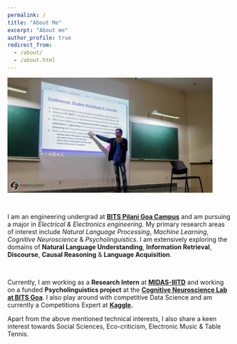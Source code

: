 ```yaml
---
permalink: /
title: "About Me"
excerpt: "About me"
author_profile: true
redirect_from: 
  - /about/
  - /about.html
---
```


<img align="center" src="../images/tip_close.jpg" alt="cover" style="zoom:45%;" />

&nbsp;

I am an engineering undergrad at **[BITS Pilani Goa Campus](https://www.bits-pilani.ac.in/Goa/)** and am pursuing a major in *Electrical & Electronics engineering*. My primary research areas of interest include *Natural Language Processing*, *Machine Learning*, *Cognitive Neuroscience* & *Psycholinguistics*. I am extensively exploring the domains of **Natural Language Understanding**, **Information Retrieval**, **Discourse**, **Causal Reasoning** & **Language Acquisition**.

&nbsp;

Currently, I am working as a **Research Intern** at **[MIDAS-IIITD](http://midas.iiitd.edu.in/)** and working on a funded **Psycholinguistics project** at the **[Cognitive Neuroscience Lab at BITS Goa](http://bitscogneuro.com)**. I also play around with competitive Data Science and am currently a Competitions Expert at **[Kaggle](https://www.kaggle.com/rajaswa).**

Apart from the above mentioned technical interests, I also share a keen interest towards Social Sciences, Eco-criticism, Electronic Music & Table Tennis.

